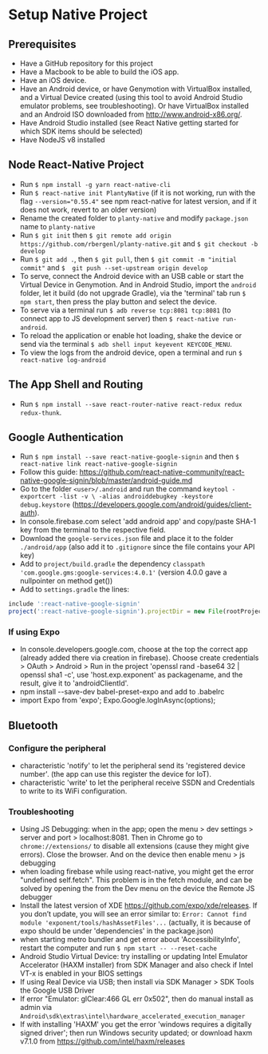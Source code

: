 # Setup Native Project

## Prerequisites
- Have a GitHub repository for this project
- Have a Macbook to be able to build the iOS app.
- Have an iOS device.
- Have an Android device, or have Genymotion with VirtualBox installed, and a Virtual Device created (using this tool to avoid Android Studio emulator problems, see troubleshooting). Or have VirtualBox installed and an Android ISO downloaded from http://www.android-x86.org/.
- Have Android Studio installed (see React Native getting started for which SDK items should be selected)
- Have NodeJS v8 installed

## Node React-Native Project
- Run `$ npm install -g yarn react-native-cli`
- Run `$ react-native init PlantyNative` (if it is not working, run with the flag `--version="0.55.4"` see npm react-native for latest version, and if it does not work, revert to an older version)
- Rename the created folder to `planty-native` and modify `package.json` name to `planty-native`
- Run `$ git init` then `$ git remote add origin https://github.com/rbergenl/planty-native.git` and `$ git checkout -b develop`
- Run `$ git add .`, then `$ git pull`, then `$ git commit -m "initial commit"` and `$  git push --set-upstream origin develop`
- To serve, connect the Android device with an USB cable or start the Virtual Device in Genymotion. And in Android Studio, import the `android` folder, let it build (do not upgrade Gradle), via the 'terminal' tab run `$ npm start`, then press the play button and select the device.
- To serve via a terminal run `$ adb reverse tcp:8081 tcp:8081` (to connect app to JS development server) then `$ react-native run-android`.
- To reload the application or enable hot loading, shake the device or send via the terminal `$ adb shell input keyevent KEYCODE_MENU`.
- To view the logs from the android device, open a terminal and run `$ react-native log-android`

## The App Shell and Routing
- Run `$ npm install --save react-router-native react-redux redux redux-thunk`.


## Google Authentication
- Run `$ npm install --save react-native-google-signin` and then `$ react-native link react-native-google-signin`
- Follow this guide: https://github.com/react-native-community/react-native-google-signin/blob/master/android-guide.md
- Go to the folder `<user>/.android` and run the command `keytool -exportcert -list -v \ -alias androiddebugkey -keystore debug.keystore` (https://developers.google.com/android/guides/client-auth).
- In console.firebase.com select 'add android app' and copy/paste SHA-1 key from the terminal to the respective field.
- Download the `google-services.json` file and place it to the folder `./android/app` (also add it to `.gitignore` since the file contains your API key)
- Add to `project/build.gradle` the dependency `classpath 'com.google.gms:google-services:4.0.1'` (version 4.0.0 gave a nullpointer on method get())
- Add to `settings.gradle` the lines:
```javascript
include ':react-native-google-signin'
project(':react-native-google-signin').projectDir = new File(rootProject.projectDir, '../node_modules/react-native-google-signin/android')
```

### If using Expo
- In console.developers.google.com, choose at the top the correct app (already added there via creation in firebase). Choose create credentials > OAuth > Android > Run in the project 'openssl rand -base64 32 | openssl sha1 -c', use 'host.exp.exponent' as packagename, and the result, give it to 'androidClientId'.
- npm install --save-dev babel-preset-expo and add to .babelrc
- import Expo from 'expo'; Expo.Google.logInAsync(options);

## Bluetooth

### Configure the peripheral
- characteristic 'notify' to let the peripheral send its 'registered device number'. (the app can use this register the device for IoT).
- characteristic 'write' to let the peripheral receive SSDN and Credentials to write to its WiFi configuration.

### Troubleshooting
- Using JS Debugging: when in the app; open the menu > dev settings > server and port > localhost:8081. Then in Chrome go to `chrome://extensions/` to disable all extensions (cause they might give errors). Close the browser. And on the device then enable menu > js debugging
- when loading firebase while using react-native, you might get the error "undefined self.fetch". This problem is in the fetch module, and can be solved by opening the from the Dev menu on the device the Remote JS debugger
- Install the latest version of XDE https://github.com/expo/xde/releases. If you don’t update, you will see an error similar to: `Error: Cannot find module 'exponent/tools/hashAssetFiles'...` (actually, it is because of expo should be under 'dependencies' in the package.json)
- when starting metro bundler and get error about 'AccessibilityInfo', restart the computer and run `$ npm start -- --reset-cache`
- Android Studio Virtual Device: try installing or updating Intel Emulator Accelerator (HAXM installer) from SDK Manager and also check if Intel VT-x is enabled in your BIOS settings
- If using Real Device via USB; then install via SDK Manager > SDK Tools the Google USB Driver
- If error "Emulator: glClear:466 GL err 0x502", then do manual install as admin via `Android\sdk\extras\intel\hardware_accelerated_execution_manager`
- If with installing 'HAXM' you get the error 'windows requires a digitally signed driver'; then run Windows security updated; or download haxm v7.1.0 from https://github.com/intel/haxm/releases

